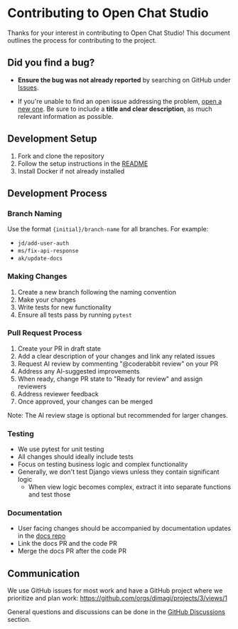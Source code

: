 # Contributing to Open Chat Studio

Thanks for your interest in contributing to Open Chat Studio! This document outlines the process for contributing to the project.

## **Did you find a bug?**

* **Ensure the bug was not already reported** by searching on GitHub under [Issues](https://github.com/dimagi/open-chat-studio/issues).

* If you're unable to find an open issue addressing the problem, [open a new one](https://github.com/dimagi/open-chat-studio/issues/new). Be sure to include a **title and clear description**, as much relevant information as possible.


## Development Setup

1. Fork and clone the repository
2. Follow the setup instructions in the [README](README.md)
3. Install Docker if not already installed

## Development Process

### Branch Naming
Use the format `{initial}/branch-name` for all branches. For example:
- `jd/add-user-auth`
- `ms/fix-api-response`
- `ak/update-docs`

### Making Changes
1. Create a new branch following the naming convention
2. Make your changes
3. Write tests for new functionality
4. Ensure all tests pass by running `pytest`

### Pull Request Process
1. Create your PR in draft state
2. Add a clear description of your changes and link any related issues
3. Request AI review by commenting "@coderabbit review" on your PR
4. Address any AI-suggested improvements
5. When ready, change PR state to "Ready for review" and assign reviewers
6. Address reviewer feedback
7. Once approved, your changes can be merged

Note: The AI review stage is optional but recommended for larger changes.

### Testing
- We use pytest for unit testing
- All changes should ideally include tests
- Focus on testing business logic and complex functionality
- Generally, we don't test Django views unless they contain significant logic
  - When view logic becomes complex, extract it into separate functions and test those
 
### Documentation
- User facing changes should be accompanied by documentation updates in the [docs repo](https://github.com/dimagi/open-chat-studio-docs/)
- Link the docs PR and the code PR
- Merge the docs PR after the code PR

## Communication

We use GitHub issues for most work and have a GitHub project where we prioritize and plan work: https://github.com/orgs/dimagi/projects/3/views/1

General questions and discussions can be done in the [GitHub Discussions](https://github.com/dimagi/open-chat-studio/discussions) section. 
